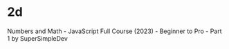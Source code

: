 # 2d
 Numbers and Math - JavaScript Full Course (2023) - Beginner to Pro - Part 1 by SuperSimpleDev
